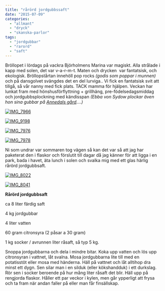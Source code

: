 ```yaml
---
title: "rårörd jordgubbssaft"
date: "2015-07-09"
categories: 
  - "allmant"
  - "dryck"
  - "skanska-parlor"
tags: 
  - "jordgubbar"
  - "rarord"
  - "saft"
---
```


Bröllopet i lördags på vackra Björholmens Marina var magiskt. Alla strålade i kapp med solen, det var v-a-r-m-t. Maten och drycken  var fantatsisk, och ekologisk. Bröllopstårtan innehöll pop rocks _(godis som poppar i munnen)_ och på dansgolvet svängdes det en del lurviga.. Vi fick en fantatsisk svit att tillgå, så vår nanny med fick plats. TACK mamma för hjälpen. Veckan har lunkat fram med hönshusförflyttning + grillhäng, pre-födelsedagsmiddag och jordgubbsplockning med kändisspan _(Ebba von Sydow plockar även hon sina gubbar på [Annedals gård](http://www.annedalsgard.se/index.html)....)_

[![IMG_7966](images/IMG_7966-e1436477528838-1020x1360.jpg)](http://import.local/wp-content/uploads/2015/07/IMG_7966.jpg)

[![IMG_9198](images/IMG_9198-1020x680.jpg)](http://import.local/wp-content/uploads/2015/07/IMG_9198.jpg)

[![IMG_7976](images/IMG_7976-e1436477466135-1020x1360.jpg)](http://import.local/wp-content/uploads/2015/07/IMG_7976.jpg)

[![IMG_7978](images/IMG_7978-e1436477493978-1020x1360.jpg)](http://import.local/wp-content/uploads/2015/07/IMG_7978.jpg)

Ni som undrar var sommaren tog vägen så kan det var så att jag har paketerat den i flaskor och förslutit till dagar då jag känner för att ligga i en park, bada i havet, äta lunch i solen och svalka mig med ett glas härlig rårörd jordgubbsaft.

[![IMG_8022](images/IMG_8022-1020x765.jpg)](http://import.local/wp-content/uploads/2015/07/IMG_8022.jpg)

[![IMG_8041](images/IMG_8041-1020x765.jpg)](http://import.local/wp-content/uploads/2015/07/IMG_8041.jpg)

**Rårörd jordgubbsaft**

ca 8 liter färdig saft

4 kg jordgubbar

4 liter vatten

60 gram citronsyra (2 påsar a 30 gram)

1 kg socker / avrunnen liter råsaft, så typ 5 kg.

Snoppa jordgubbarna och dela i mindre bitar. Koka upp vatten och lös upp citronsyran i vattnet, låt svalna. Mosa jordgubbarna lite till med en potatisstöt eller mosa med händerna. Häll på vattnet och låt alltihop dra minst ett dygn. Sen silar man i en silduk (eller kökshandduk) i ett durkslag. Rör sen i socker beroende på hur mång liter råsaft det blir. Häll upp på rengjorda flaskor. Håller ett par veckor i kylen, men går ypperligt att frysa och ta fram när andan faller på eller man får finsällskap.
